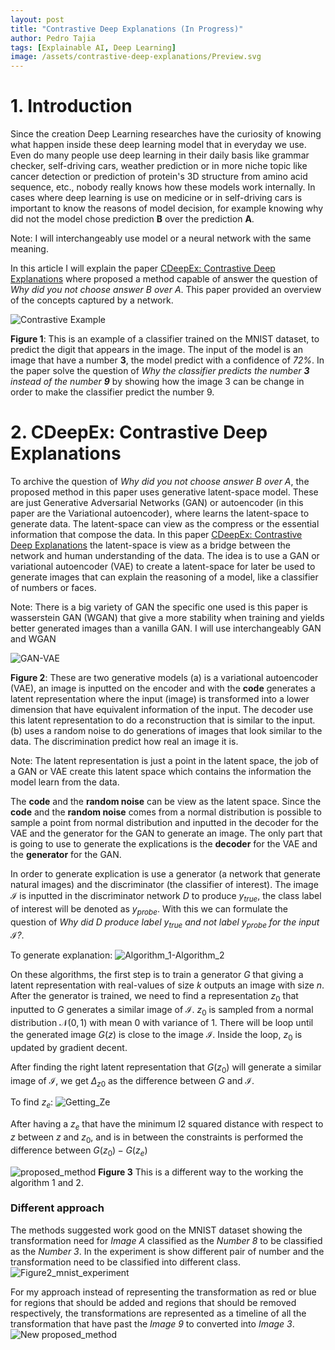 ```yaml
---
layout: post
title: "Contrastive Deep Explanations (In Progress)"
author: Pedro Tajia
tags: [Explainable AI, Deep Learning]
image: /assets/contrastive-deep-explanations/Preview.svg
---
```

<script type="text/javascript" async
     src="https://cdn.jsdelivr.net/npm/mathjax@3/es5/tex-mml-chtml.js">
</script>

# 1. Introduction 

Since the creation Deep Learning researches have the curiosity of knowing what happen inside these deep learning model that in everyday we use. Even do many people use deep learning in their daily basis like grammar checker, self-driving cars, weather prediction or in more niche topic like cancer detection or prediction of protein's 3D structure from amino acid sequence, etc., nobody really knows how these models work internally. In cases where deep learning is use on medicine or in self-driving cars is important to know the reasons of model decision, for example knowing why did not the model chose prediction **B** over the prediction **A**. 

Note: I will interchangeably use model or a neural network with the same meaning.

In this article I will explain the paper [CDeepEx: Contrastive Deep Explanations](https://rlair.cs.ucr.edu/papers/docs/cdeepex.pdf) where proposed a method capable of answer the question of *Why did you not choose answer B over A*. This paper provided an overview of the concepts captured by a network.

![Contrastive Example](/assets/contrastive-deep-explanations/Contrastive_example.svg)

**Figure 1**: This is an example of a classifier trained on the MNIST dataset, to predict the digit that appears in the image. The input of the model is an image that have a number **3**, the model predict with a confidence of *72%*. In the paper solve the question of *Why the classifier predicts the number **3** instead of the number **9*** by showing how the image 3 can be change in order to make the classifier predict the number 9.

# 2. CDeepEx: Contrastive Deep Explanations
To archive the question of *Why did you not choose answer B over A*, the proposed  method in this paper uses generative latent-space model. These are just Generative Adversarial Networks (GAN) or autoencoder (in this paper are the Variational autoencoder), where learns the latent-space to generate data. The latent-space can view as the compress or the essential information that compose the data. In this paper [CDeepEx: Contrastive Deep Explanations](https://rlair.cs.ucr.edu/papers/docs/cdeepex.pdf) the latent-space is view as a bridge between the network and human understanding of the data. The idea is to use a GAN or variational autoencoder (VAE) to create a latent-space for later be used to generate images that can explain the reasoning of a model, like a classifier of numbers or faces. 

Note: There is a big variety of GAN the specific one used is this paper is wasserstein GAN (WGAN) that give a more stability when training and yields better generated images than a vanilla GAN. I will use interchangeably GAN and WGAN

![GAN-VAE](/assets/contrastive-deep-explanations/GAN-VAE.svg)

**Figure 2**: These are two generative models (a) is a variational autoencoder (VAE), an image is inputted on the encoder and with the **code** generates a latent representation where the input (image) is transformed into a lower dimension that have equivalent information of the input. The decoder use this latent representation to do a reconstruction that is similar to the input. (b) uses a random noise to do generations of images that look similar to the data. The discrimination predict how real an image it is.

Note: The latent representation is just a point in the latent space, the job of a GAN or VAE create this latent space which contains the information the model learn from the data.

The **code** and the **random noise** can be view as the latent space. Since the **code** and the **random noise** comes from a normal distribution is possible to sample a point from normal distribution and inputted in the decoder for the VAE and the generator for the GAN to generate an image. The only part that is going to use to generate the explications is the **decoder** for the VAE and the **generator** for the GAN.

In order to generate explication is use a generator (a network that generate natural images) and the discriminator (the classifier of interest). The image $\mathcal{I}$ is inputted in the discriminator network $D$ to produce 
$y_{true}$, 
the class label of interest will be denoted as 
$y_{probe}$. 
With this we can formulate the question of 
*Why did $D$ produce label $y_{true}$ and not label $y_{probe}$ for the input $\mathcal{I}$?*.

To generate explanation:
![Algorithm_1-Algorithm_2](/assets/contrastive-deep-explanations/Generate_explanation.png)

On these algorithms, the first step is to train a generator $G$ that giving a latent representation with real-values of size $k$ outputs an image with size $n$. After the generator is trained, we need to find a representation $z_0$ that inputted to $G$ generates a similar image of $\mathcal{I}$. $z_0$ is sampled from a normal distribution $\mathcal{N}(0,1)$ with mean 0 with variance of 1. There will be loop until the generated image $G(z)$ is close to the image $\mathcal{I}$. Inside the loop, $z_0$ is updated by gradient decent. 
<!-- The gradient $\nabla_z$ is calculated $loss$ with respect to $z_0$, the loss can be obtained from l2 distance or binary cross entropy for images. $z_0$ is subtracted by the gradient $\nabla_z$ multiplied by a learning rate $\eta$ to get the new $z_0$.  -->
After finding the right latent representation that $G(z_0)$ will generate a similar image of $\mathcal{I}$, we get $\Delta_{z0}$ as the difference between $G$ and $\mathcal{I}$.

To find $z_e$:
![Getting_Ze](/assets/contrastive-deep-explanations/Getting_Ze.png)

After having a $z_e$ that have the minimum l2 squared distance with respect to $z$ between $z$ and $z_0$, and is in between the constraints is performed the difference between $G(z_0) - G(z_e)$

![proposed_method](/assets/contrastive-deep-explanations/Proposed_approach.svg)
**Figure 3** This is a different way to the working the algorithm 1 and 2.



### Different approach
The methods suggested work good on the MNIST dataset showing the transformation need for *Image A* classified as the *Number 8* to be classified as the *Number 3*. In the experiment is show different pair of number and the transformation need to be classified into different class.
![Figure2_mnist_experiment](/assets/contrastive-deep-explanations/Figure2_mnist_experiment.png)

For my approach instead of representing the transformation as red or blue for regions that should be added and regions that should be removed respectively, the transformations are represented as a timeline of all the transformation that have past the *Image 9* to converted into *Image 3*.
![New proposed_method](/assets/contrastive-deep-explanations/New_Approach.svg)




<!-- $\mathcal{I}_{z,z_0}$ = $G(z)+\Delta_{z_0}$ and $llh(f, y)$ is the log-likelihodd of class $y$ for the output $f$. The first constraint  -->





<!-- 1. Learn a function $G$: $\R^{k} \rightarrow \R^{n}$
1. Find a latent representation for input $\mathcal{I}$
   1. **procedure** Learn $\mathcal{z}_0 (G, \mathcal{I}, \eta, loss(.))$
     $z_0 \sim \ni$ -->
   

     


